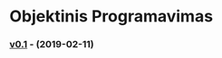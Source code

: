 # Objektinis Programavimas
### [v0.1](https://github.com/Andriusjok/ObjekProg/releases/tag/0.1) - (2019-02-11)
